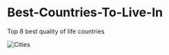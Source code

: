 # Best-Countries-To-Live-In
Top 8 best quality of life countries

![Cities](https://github.com/HristianBalevski/Best-Countries-To-Live-In/assets/114162692/d707ddde-0d34-4af9-8da8-4802dab4a6ed)
